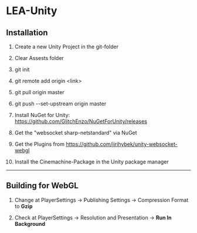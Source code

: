 # LEA-Unity

## Installation
1. Create a new Unity Project in the git-folder

2. Clear Assests folder 
   
2. git init
   
3. git remote add origin \<link\>
   
4. git pull origin master
   
5. git push --set-upstream origin master

6. Install NuGet for Unity: https://github.com/GlitchEnzo/NuGetForUnity/releases

7. Get the "websocket sharp-netstandard" via NuGet

8. Get the Plugins from https://github.com/jirihybek/unity-websocket-webgl

9. Install the Cinemachine-Package in the Unity package manager

---

## Building for WebGL
1. Change at PlayerSettings -> Publishing Settings -> Compression Format to __Gzip__

2. Check at PlayerSettings -> Resolution and Presentation -> __Run In Background__
